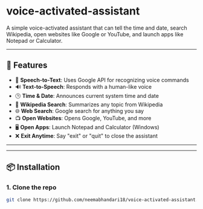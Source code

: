 # voice-activated-assistant

A simple voice-activated assistant that can tell the time and date, search Wikipedia, open websites like Google or YouTube, and launch apps like Notepad or Calculator.

---

## 📌 Features

- 🎤 **Speech-to-Text**: Uses Google API for recognizing voice commands
- 🔊 **Text-to-Speech**: Responds with a human-like voice
- 🕒 **Time & Date**: Announces current system time and date
- 📖 **Wikipedia Search**: Summarizes any topic from Wikipedia
- 🌐 **Web Search**: Google search for anything you say
- 📺 **Open Websites**: Opens Google, YouTube, and more
- 🖥️ **Open Apps**: Launch Notepad and Calculator (Windows)
- ❌ **Exit Anytime**: Say "exit" or "quit" to close the assistant

---

---

## 📦 Installation

### 1. Clone the repo
```bash
git clone https://github.com/neemabhandari18/voice-activated-assistant.git
